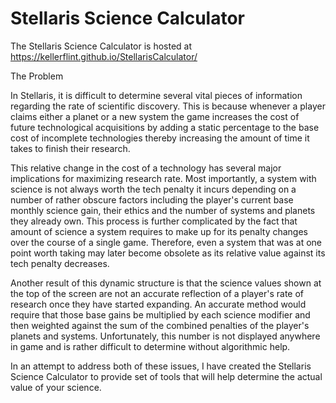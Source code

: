 # Stellaris Science Calculator

The Stellaris Science Calculator is hosted at https://kellerflint.github.io/StellarisCalculator/

The Problem

In Stellaris, it is difficult to determine several vital pieces of information regarding the rate of scientific discovery. This is because whenever a player claims either a planet or a new system the game increases the cost of future technological acquisitions by adding a static percentage to the base cost of incomplete technologies thereby increasing the amount of time it takes to finish their research.

This relative change in the cost of a technology has several major implications for maximizing research rate. Most importantly, a system with science is not always worth the tech penalty it incurs depending on a number of rather obscure factors including the player's current base monthly science gain, their ethics and the number of systems and planets they already own. This process is further complicated by the fact that amount of science a system requires to make up for its penalty changes over the course of a single game. Therefore, even a system that was at one point worth taking may later become obsolete as its relative value against its tech penalty decreases.

Another result of this dynamic structure is that the science values shown at the top of the screen are not an accurate reflection of a player's rate of research once they have started expanding. An accurate method would require that those base gains be multiplied by each science modifier and then weighted against the sum of the combined penalties of the player's planets and systems. Unfortunately, this number is not displayed anywhere in game and is rather difficult to determine without algorithmic help.

In an attempt to address both of these issues, I have created the Stellaris Science Calculator to provide set of tools that will help determine the actual value of your science.
